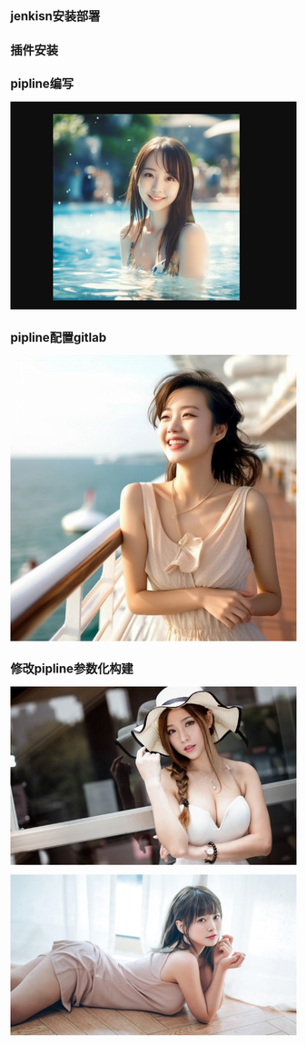 

## jenkisn安装部署

## 插件安装

## pipline编写

![](./image/1.png)



## pipline配置gitlab



![](./images/2.jpg)

## 修改pipline参数化构建

![](./images/3.jpg)

![](./images/4.jpg)